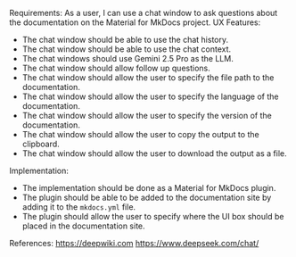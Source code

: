 Requirements:
As a user, I can use a chat window to ask questions about the documentation on the Material for MkDocs project.
UX Features:
- The chat window should be able to use the chat history.
- The chat window should be able to use the chat context.
- The chat windows should use Gemini 2.5 Pro as the LLM.
- The chat window should allow follow up questions.
- The chat window should allow the user to specify the file path to the documentation.
- The chat window should allow the user to specify the language of the documentation.
- The chat window should allow the user to specify the version of the documentation.
- The chat window should allow the user to copy the output to the clipboard.
- The chat window should allow the user to download the output as a file. 

Implementation:
- The implementation should be done as a Material for MkDocs plugin.
- The plugin should be able to be added to the documentation site by adding it to the `mkdocs.yml` file.
- The plugin should allow the user to specify where the UI box should be placed in the documentation site.


References:
https://deepwiki.com 
https://www.deepseek.com/chat/
